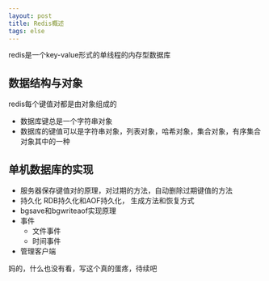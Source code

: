```yaml
--- 
layout: post 
title: Redis概述 
tags: else 
---
```


redis是一个key-value形式的单线程的内存型数据库
## 数据结构与对象
redis每个键值对都是由对象组成的

- 数据库键总是一个字符串对象
- 数据库的键值可以是字符串对象，列表对象，哈希对象，集合对象，有序集合对象其中的一种

## 单机数据库的实现

- 服务器保存键值对的原理，对过期的方法，自动删除过期键值的方法
- 持久化 RDB持久化和AOF持久化， 生成方法和恢复方式
- bgsave和bgwriteaof实现原理
- 事件
    - 文件事件
    - 时间事件
- 管理客户端

妈的，什么也没有看，写这个真的蛋疼，待续吧
